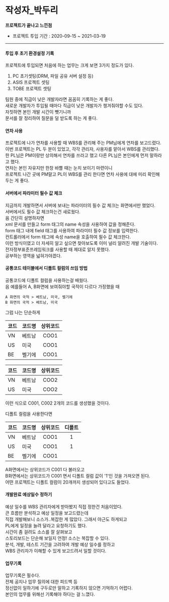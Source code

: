 # 작성자_박두리


**프로젝트가 끝나고 느낀점**  

* 프로젝트 투입 기간 : 2020-09-15 ~ 2021-03-19
----------------------------------------------

  
    
  

#### 투입 후 초기 환경설정 기록  
   프로젝트에 투입되면 처음에 하는 업무는 크게 보면 3가지 정도가 있다.
   1. PC 초기셋팅(DRM, 파일 공유 서버 설정 등)
   2. ASIS 프로젝트 셋팅
   3. TOBE 프로젝트 셋팅  

팀원 중에 직급이 낮은 개발자라면 꼼꼼히 기록하는 게 좋다.  
새로운 개발자가 투입될 때마다 직급이 낮은 개발자가 챙겨줘야할 수도 있다.  
자칫하면 본인 개발 시간이 뺏기니까  
문서를 잘 정리하여 질문을 덜 받도록 하는 게 좋다.



#### 연차 사용  
프로젝트에 나가 연차를 사용할 때 WBS를 관리해 주는 PM님에게 연차를 보고드렸다.  
이번 프로젝트는 PL 두 분이 있었고, 각각 관리자, 사용자를 맡아서 WBS를 관리했다.  
한 PL님은 PM이랑만 상의해서 연차를 쓰라고 했고 다른 PL님은 본인에게 먼저 말하라고 했다.  
연차는 본인 자유지만 한창 바쁠 때는 눈치 보이기 마련이니  
프로젝트 나간 곳에 PM말고 PL이 WBS를 관리 한다면 연차 사용에 대에 미리 확인해두는 게 좋다.  
  


#### 서버에서 파라미터 필수 값 체크  
지금까지 개발하면서 서버에 보내는 파라미터의 필수 값 체크는 화면에서만 했었다.  
서버에서도 필수 값 체크하는건 새로웠다.  
음 간단히 설명하자면  
xml 문서를 만들고 form 태그의 name 속성을 사용하여 값을 정해준다.  
form 태그 내에 field 태그를 사용하여 파라미터 필수 값 정보를 입력한다.  
컨트롤러에서 form 태그에 속성 name을 호출하여 필수 값 체크한다.  
이런 방식이였고 더 자세히 알고 싶으면 찾아보도록 이미 널리 알려진 개발 기술이다.  
전자정부표준프레임워크를 사용할 때 제대로 알지 못했다.  
공부하는 영역을 넓혀가야겠다.  


#### 공통코드 테이블에서 디폴트 컬럼의 쓰임 방법  
공통코드에 디폴트 컬럼을 사용하는걸 배웠다.  
음 예를들어 A, B화면에 보여줘야할 국적이 다르다 가정했을 때  
````
A 화면의 국적 > 베트남, 미국, 벨기에  
B 화면의 국적 > 베트남, 미국  
````
그럼 나는 단순하게  

코드 | 코드명 | 상위코드  
--- | :--- | :---:  
VN |  베트남 | COO1  
US |  미국 | COO1  
BE |  벨기에 | COO1  
  
코드 | 코드명 | 상위코드
--- | :--- | :---:
VN |  베트남 | COO2
US |  미국 | COO2


이런 식으로 C001, C002 2개의 코드를 생성했을 것이다.
  
디폴트 컬럼을 사용한다면  
  
코드 | 코드명 | 상위코드 | 디폴트  
--- | :--- | :---: | :---:  
VN |  베트남 | COO1 | 1  
US |  미국 | COO1 | 1  
BE |  벨기에 | COO1  
  
A화면에서는 상위코드가 C001 다 불러오고  
B화면에서는 상위코드가 C001 면서 디폴트 컬럼 값이 '1'인 것을 가져오면 된다.  
어떤 프로젝트는 디폴트 컬럼이 20개까지 생성되어 있다고도 들었다.    


#### 개발완료 예상일수 정하기  
예상 일수를 WBS 관리자에게 받아봤지 직접 정한건 처음이었다.  
큰 흐름만 분석하고 예상 일정을 보고드렸는데  
직접 개발해보니 소스가..복잡한 게 많았다. 그래서 야근도 하게되고  
PL에게 일정을 늘려 달라고 요청하기도 했다.  
시간이 좀 걸려도 소스를 잘 살펴보고  
스토리보드는 단순해 보일지 언정! 소스는 복잡할 수 있다.  
분석, 개발, 테스트 기간을 고려하여 개발 예상 일수를 정하고  
WBS 관리자가 이해할 수 있게 보고드려서 일할 것이다.  
  
#### 업무기록  
업무기록은 필수다.  
전체 공지나 업무 질의에 대한 피드백 등  
정신없이 일하기에 구두로만 말하고 기록하지 않으면 기억하기 어렵다.  
본인의 업무를 위해선 기록해야 하다는 걸 느꼈다.  
